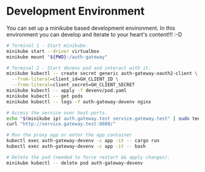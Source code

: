 # Development Environment
You can set up a minikube based development environment.
In this environment you can develop and iterate to your heart's content!!! :-D

```bash
# Terminal 1 - Start minikube.
minikube start --driver virtualbox
minikube mount "${PWD}:/auth-gateway"

# Terminal 2 - Start devenv pod and interact with it.
minikube kubectl -- create secret generic auth-gateway-oauth2-client \
  --from-literal=client_id=GH_CLIENT_ID \
  --from-literal=client_secret=GH_CLIENT_SECRET
minikube kubectl -- apply -f devenv/pod.yaml
minikube kubectl -- get pods
minikube kubectl -- logs -f auth-gateway-devenv nginx

# Access the service over host-ports.
echo "$(minikube ip) auth.gateway.test service.gateway.test" | sudo tee -a /etc/hosts
curl "http://service.gateway.test:8080/"

# Run the proxy app or enter the app container
kubectl exec auth-gateway-devenv -c app -it -- cargo run
kubectl exec auth-gateway-devenv -c app -it -- bash

# Delete the pod (needed to force restart && apply changes).
minikube kubectl -- delete pod auth-gateway-devenv
```
